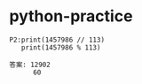 # python-practice
```
P2:print(1457986 // 113)
   print(1457986 % 113)
```
```
答案: 12902
      60   
```
